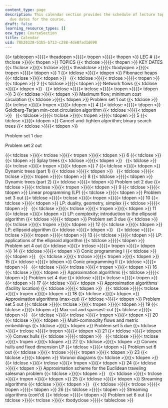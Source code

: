 ```yaml
---
content_type: page
description: This calendar section provides the schedule of lecture topics and assignment
  due dates for the course.
draft: false
learning_resource_types: []
ocw_type: CourseSection
title: Calendar
uid: 78b20328-51b5-b713-c288-4de8fad1d698
---
```

{{< tableopen >}}{{< theadopen >}}{{< tropen >}}{{< thopen >}}
LEC #
{{< thclose >}}{{< thopen >}}
TOPICS
{{< thclose >}}{{< thopen >}}
KEY DATES
{{< thclose >}}{{< trclose >}}{{< theadclose >}}{{< tbodyopen >}}{{< tropen >}}{{< tdopen >}}
1
{{< tdclose >}}{{< tdopen >}}
Fibonacci heaps
{{< tdclose >}}{{< tdopen >}}
 
{{< tdclose >}}{{< trclose >}}{{< tropen >}}{{< tdopen >}}
2
{{< tdclose >}}{{< tdopen >}}
Network flows
{{< tdclose >}}{{< tdopen >}}
 
{{< tdclose >}}{{< trclose >}}{{< tropen >}}{{< tdopen >}}
3
{{< tdclose >}}{{< tdopen >}}
Maximum flow; minimum cost circulation
{{< tdclose >}}{{< tdopen >}}
Problem set 1 out
{{< tdclose >}}{{< trclose >}}{{< tropen >}}{{< tdopen >}}
4
{{< tdclose >}}{{< tdopen >}}
Goldberg-Tarjan min-cost circulation algorithm
{{< tdclose >}}{{< tdopen >}}
 
{{< tdclose >}}{{< trclose >}}{{< tropen >}}{{< tdopen >}}
5
{{< tdclose >}}{{< tdopen >}}
Cancel-and-tighten algorithm; binary search trees
{{< tdclose >}}{{< tdopen >}}

Problem set 1 due

Problem set 2 out

{{< tdclose >}}{{< trclose >}}{{< tropen >}}{{< tdopen >}}
6
{{< tdclose >}}{{< tdopen >}}
Splay trees
{{< tdclose >}}{{< tdopen >}}
 
{{< tdclose >}}{{< trclose >}}{{< tropen >}}{{< tdopen >}}
7
{{< tdclose >}}{{< tdopen >}}
Dynamic trees (part 1)
{{< tdclose >}}{{< tdopen >}}
 
{{< tdclose >}}{{< trclose >}}{{< tropen >}}{{< tdopen >}}
8
{{< tdclose >}}{{< tdopen >}}
Dynamic trees (part 2)
{{< tdclose >}}{{< tdopen >}}
Problem set 2 due
{{< tdclose >}}{{< trclose >}}{{< tropen >}}{{< tdopen >}}
9
{{< tdclose >}}{{< tdopen >}}
Linear programming (LP)
{{< tdclose >}}{{< tdopen >}}
Problem set 3 out
{{< tdclose >}}{{< trclose >}}{{< tropen >}}{{< tdopen >}}
10
{{< tdclose >}}{{< tdopen >}}
LP: duality, geometry, simplex
{{< tdclose >}}{{< tdopen >}}
 
{{< tdclose >}}{{< trclose >}}{{< tropen >}}{{< tdopen >}}
11
{{< tdclose >}}{{< tdopen >}}
LP: complexity; introduction to the ellipsoid algorithm
{{< tdclose >}}{{< tdopen >}}
Problem set 3 due
{{< tdclose >}}{{< trclose >}}{{< tropen >}}{{< tdopen >}}
12
{{< tdclose >}}{{< tdopen >}}
LP: ellipsoid algorithm
{{< tdclose >}}{{< tdopen >}}
 
{{< tdclose >}}{{< trclose >}}{{< tropen >}}{{< tdopen >}}
13
{{< tdclose >}}{{< tdopen >}}
LP: applications of the ellipsoid algorithm
{{< tdclose >}}{{< tdopen >}}
Problem set 4 out
{{< tdclose >}}{{< trclose >}}{{< tropen >}}{{< tdopen >}}
14
{{< tdclose >}}{{< tdopen >}}
Conic programming I
{{< tdclose >}}{{< tdopen >}}
 
{{< tdclose >}}{{< trclose >}}{{< tropen >}}{{< tdopen >}}
15
{{< tdclose >}}{{< tdopen >}}
Conic programming II
{{< tdclose >}}{{< tdopen >}}
 
{{< tdclose >}}{{< trclose >}}{{< tropen >}}{{< tdopen >}}
16
{{< tdclose >}}{{< tdopen >}}
Approximation algorithms
{{< tdclose >}}{{< tdopen >}}
Problem set 4 due
{{< tdclose >}}{{< trclose >}}{{< tropen >}}{{< tdopen >}}
17
{{< tdclose >}}{{< tdopen >}}
Approximation algorithms (facility location)
{{< tdclose >}}{{< tdopen >}}
 
{{< tdclose >}}{{< trclose >}}{{< tropen >}}{{< tdopen >}}
18
{{< tdclose >}}{{< tdopen >}}
Approximation algorithms (max-cut)
{{< tdclose >}}{{< tdopen >}}
Problem set 5 out
{{< tdclose >}}{{< trclose >}}{{< tropen >}}{{< tdopen >}}
19
{{< tdclose >}}{{< tdopen >}}
Max-cut and sparsest-cut
{{< tdclose >}}{{< tdopen >}}
 
{{< tdclose >}}{{< trclose >}}{{< tropen >}}{{< tdopen >}}
20
{{< tdclose >}}{{< tdopen >}}
Multi-commodity flows and metric embeddings
{{< tdclose >}}{{< tdopen >}}
Problem set 5 due
{{< tdclose >}}{{< trclose >}}{{< tropen >}}{{< tdopen >}}
21
{{< tdclose >}}{{< tdopen >}}
Convex hulls
{{< tdclose >}}{{< tdopen >}}
 
{{< tdclose >}}{{< trclose >}}{{< tropen >}}{{< tdopen >}}
22
{{< tdclose >}}{{< tdopen >}}
Convex hulls and fixed dimension LP
{{< tdclose >}}{{< tdopen >}}
Problem set 6 out
{{< tdclose >}}{{< trclose >}}{{< tropen >}}{{< tdopen >}}
23
{{< tdclose >}}{{< tdopen >}}
Voronoi diagrams
{{< tdclose >}}{{< tdopen >}}
 
{{< tdclose >}}{{< trclose >}}{{< tropen >}}{{< tdopen >}}
24
{{< tdclose >}}{{< tdopen >}}
Approximation scheme for the Euclidean traveling salesman problem
{{< tdclose >}}{{< tdopen >}}
 
{{< tdclose >}}{{< trclose >}}{{< tropen >}}{{< tdopen >}}
25
{{< tdclose >}}{{< tdopen >}}
Streaming algorithms
{{< tdclose >}}{{< tdopen >}}
 
{{< tdclose >}}{{< trclose >}}{{< tropen >}}{{< tdopen >}}
26
{{< tdclose >}}{{< tdopen >}}
Streaming algorithms (cont'd)
{{< tdclose >}}{{< tdopen >}}
Problem set 6 out
{{< tdclose >}}{{< trclose >}}{{< tbodyclose >}}{{< tableclose >}}